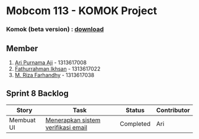 # Mobcom 113 - KOMOK Project

### Komok (beta version) : [download](https://github.com/rubischoco/KOMOKProject/blob/sprint7/KOMOK-beta.apk)

## Member
1. [Ari Purnama Aji](https://github.com/AriPurnamaAji) - 1313617008
2. [Fathurrahman Ikhsan](https://github.com/rubischoco) - 1313617022
3. [M. Riza Farhandhy](https://github.com/MRizaF) - 1313617038

## Sprint 8 Backlog

| Story | Task | Status | Contributor |
|-------|------|--------|-------------|
| Membuat UI | [Menerapkan sistem verifikasi email](https://github.com/rubischoco/KOMOKProject/issues/10) | Completed | Ari |
